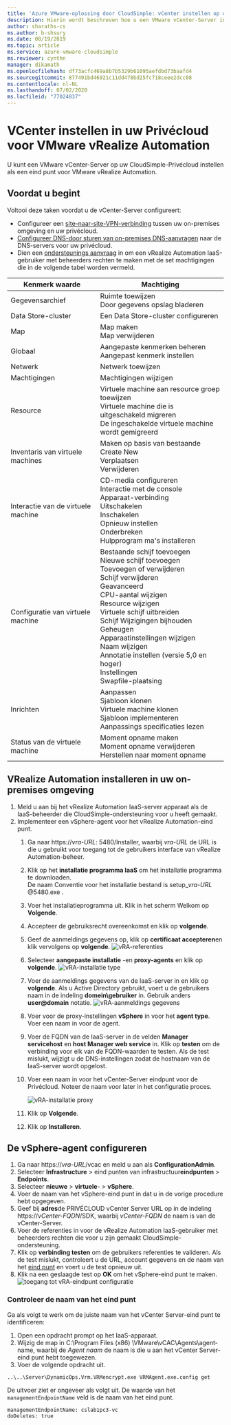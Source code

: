 ```yaml
---
title: 'Azure VMware-oplossing door CloudSimple: vCenter instellen op de Privécloud voor vRealize Automation'
description: Hierin wordt beschreven hoe u een VMware vCenter-Server instelt op uw CloudSimple-Privécloud als eind punt voor VMware vRealize Automation
author: sharaths-cs
ms.author: b-shsury
ms.date: 08/19/2019
ms.topic: article
ms.service: azure-vmware-cloudsimple
ms.reviewer: cynthn
manager: dikamath
ms.openlocfilehash: df73acfc469a8b7b5329b61095aefdbd73baafd4
ms.sourcegitcommit: 877491bd46921c11dd478bd25fc718ceee2dcc08
ms.contentlocale: nl-NL
ms.lasthandoff: 07/02/2020
ms.locfileid: "77024837"
---
```

# <a name="set-up-vcenter-on-your-private-cloud-for-vmware-vrealize-automation"></a>VCenter instellen in uw Privécloud voor VMware vRealize Automation

U kunt een VMware vCenter-Server op uw CloudSimple-Privécloud instellen als een eind punt voor VMware vRealize Automation.

## <a name="before-you-begin"></a>Voordat u begint

Voltooi deze taken voordat u de vCenter-Server configureert:

* Configureer een [site-naar-site-VPN-verbinding](vpn-gateway.md#set-up-a-site-to-site-vpn-gateway) tussen uw on-premises omgeving en uw privécloud.
* [Configureer DNS-door sturen van on-premises DNS-aanvragen](on-premises-dns-setup.md) naar de DNS-servers voor uw privécloud.
* Dien een [ondersteunings aanvraag](https://portal.azure.com/#blade/Microsoft_Azure_Support/HelpAndSupportBlade/newsupportrequest) in om een vRealize Automation IaaS-gebruiker met beheerders rechten te maken met de set machtigingen die in de volgende tabel worden vermeld.

| Kenmerk waarde | Machtiging |
------------ | ------------- |  
| Gegevensarchief |  Ruimte toewijzen <br> Door gegevens opslag bladeren |
| Data Store-cluster | Een Data Store-cluster configureren |
| Map | Map maken <br>Map verwijderen |
| Globaal |  Aangepaste kenmerken beheren<br>Aangepast kenmerk instellen |
| Netwerk | Netwerk toewijzen |
| Machtigingen | Machtigingen wijzigen |
| Resource | Virtuele machine aan resource groep toewijzen<br>Virtuele machine die is uitgeschakeld migreren<br>De ingeschakelde virtuele machine wordt gemigreerd |
| Inventaris van virtuele machines |  Maken op basis van bestaande<br>Create New<br>Verplaatsen<br>Verwijderen | 
| Interactie van de virtuele machine |  CD-media configureren<br>Interactie met de console<br>Apparaat-verbinding<br>Uitschakelen<br>Inschakelen<br>Opnieuw instellen<br>Onderbreken<br>Hulpprogram ma's installeren | 
| Configuratie van virtuele machine |  Bestaande schijf toevoegen<br>Nieuwe schijf toevoegen<br>Toevoegen of verwijderen<br>Schijf verwijderen<br>Geavanceerd<br>CPU-aantal wijzigen<br>Resource wijzigen<br>Virtuele schijf uitbreiden<br>Schijf Wijzigingen bijhouden<br>Geheugen<br>Apparaatinstellingen wijzigen<br>Naam wijzigen<br>Annotatie instellen (versie 5,0 en hoger)<br>Instellingen<br>Swapfile-plaatsing |
| Inrichten |  Aanpassen<br>Sjabloon klonen<br>Virtuele machine klonen<br>Sjabloon implementeren<br>Aanpassings specificaties lezen |
| Status van de virtuele machine | Moment opname maken<br>Moment opname verwijderen<br>Herstellen naar moment opname |

## <a name="install-vrealize-automation-in-your-on-premises-environment"></a>VRealize Automation installeren in uw on-premises omgeving

1. Meld u aan bij het vRealize Automation IaaS-server apparaat als de IaaS-beheerder die CloudSimple-ondersteuning voor u heeft gemaakt.
2. Implementeer een vSphere-agent voor het vRealize Automation-eind punt.
    1. Ga naar https://*vra-URL*: 5480/Installer, waarbij *vra-URL* de URL is die u gebruikt voor toegang tot de gebruikers interface van vRealize Automation-beheer.
    2. Klik op het **installatie programma IaaS** om het installatie programma te downloaden.<br>
    De naam Conventie voor het installatie bestand is setup_*vra-URL* @5480.exe .
    3. Voer het installatieprogramma uit. Klik in het scherm Welkom op **Volgende**.
    4. Accepteer de gebruiksrecht overeenkomst en klik op **volgende**.
    5. Geef de aanmeldings gegevens op, klik op **certificaat accepteren**en klik vervolgens op **volgende**.
    ![vRA-referenties](media/configure-vra-endpoint-login.png)
    6. Selecteer **aangepaste installatie** -en **proxy-agents** en klik op **volgende**.
    ![vRA-installatie type](media/configure-vra-endpoint-install-type.png)
    7. Voer de aanmeldings gegevens van de IaaS-server in en klik op **volgende**. Als u Active Directory gebruikt, voert u de gebruikers naam in de indeling **domein\gebruiker** in. Gebruik anders **user@domain** notatie.
    ![vRA-aanmeldings gegevens](media/configure-vra-endpoint-account.png)
    8. Voer voor de proxy-instellingen **vSphere** in voor het **agent type**. Voer een naam in voor de agent.
    9. Voer de FQDN van de IaaS-server in de velden **Manager servicehost** en **host Manager web service** in. Klik op **testen** om de verbinding voor elk van de FQDN-waarden te testen. Als de test mislukt, wijzigt u de DNS-instellingen zodat de hostnaam van de IaaS-server wordt opgelost.
    10. Voer een naam in voor het vCenter-Server eindpunt voor de Privécloud. Noteer de naam voor later in het configuratie proces.

        ![vRA-installatie proxy](media/configure-vra-endpoint-proxy.png)

    11. Klik op **Volgende**.
    12. Klik op **Installeren**.

## <a name="configure-the-vsphere-agent"></a>De vSphere-agent configureren

1. Ga naar https://*vra-URL*/vcac en meld u aan als **ConfigurationAdmin**.
2. Selecteer **Infrastructure**  >  eind punten van infrastructuur**eindpunten**  >  **Endpoints**.
3. Selecteer **nieuwe**  >  **virtuele**-  >  **vSphere**.
4. Voer de naam van het vSphere-eind punt in dat u in de vorige procedure hebt opgegeven.
5. Geef bij **adres**de PRIVÉCLOUD vCenter Server URL op in de indeling https://*vCenter-FQDN*/SDK, waarbij *vCenter-FQDN* de naam is van de vCenter-Server.
6. Voer de referenties in voor de vRealize Automation IaaS-gebruiker met beheerders rechten die voor u zijn gemaakt CloudSimple-ondersteuning.
7. Klik op **verbinding testen** om de gebruikers referenties te valideren. Als de test mislukt, controleert u de URL, account gegevens en de naam van het [eind punt](#verify-the-endpoint-name) en voert u de test opnieuw uit.
8. Klik na een geslaagde test op **OK** om het vSphere-eind punt te maken.
    ![toegang tot vRA-eindpunt configuratie](media/configure-vra-endpoint-vra-edit.png)

### <a name="verify-the-endpoint-name"></a>Controleer de naam van het eind punt

Ga als volgt te werk om de juiste naam van het vCenter Server-eind punt te identificeren:

1. Open een opdracht prompt op het IaaS-apparaat.
2. Wijzig de map in C:\Program Files (x86) \VMware\vCAC\Agents\agent-name, waarbij de *Agent naam* de naam is die u aan het vCenter Server-eind punt hebt toegewezen.
3. Voer de volgende opdracht uit.

```
..\..\Server\DynamicOps.Vrm.VRMencrypt.exe VRMAgent.exe.config get
```

De uitvoer ziet er ongeveer als volgt uit. De waarde van het `managementEndpointName` veld is de naam van het eind punt.

```
managementEndpointName: cslab1pc3-vc
doDeletes: true
```
